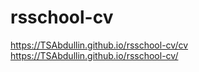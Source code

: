 # rsschool-cv

https://TSAbdullin.github.io/rsschool-cv/cv <br>
https://TSAbdullin.github.io/rsschool-cv/ 